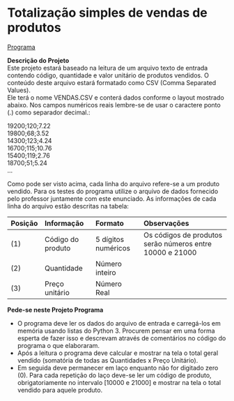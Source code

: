 # Totalização simples de vendas de produtos

[Programa](https://github.com/kellyDMmendes/fatec_algoritmos_e_logica_de_programacao/tree/main/fatec_algoritmos_e_logica_de_programacao-main)

**Descrição do Projeto**\
Este projeto estará baseado na leitura de um arquivo texto de entrada contendo código, quantidade e valor unitário de produtos 
vendidos. O conteúdo deste arquivo estará formatado como CSV (Comma Separated Values).\
Ele terá o nome VENDAS.CSV e conterá dados conforme o layout mostrado abaixo. Nos campos numéricos reais lembre-se de usar o 
caractere ponto (.) como separador decimal.: 

19200;120;7.22\
19800;68;3.52\
14300;123;4.24\
16700;115;10.76\
15400;119;2.76\
18700;51;5.24\
...

Como pode ser visto acima, cada linha do arquivo refere-se a um produto vendido. Para os testes do programa utilize o arquivo de 
dados fornecido pelo professor juntamente com este enunciado. As informações de cada linha do arquivo estão descritas na tabela:

| Posição | Informação        | Formato             | Observações                                              |
|:--------|:------------------|:--------------------|:---------------------------------------------------------|
| (1)     | Código do produto | 5 dígitos numéricos | Os códigos de produtos serão números entre 10000 e 21000 |
| (2)     | Quantidade        | Número inteiro      |                                                          |
| (3)     | Preço unitário    | Número Real         |                                                          |

**Pede-se neste Projeto Programa**
- O programa deve ler os dados do arquivo de entrada e carregá-los em memória usando listas do Python 3. Procurem pensar em 
uma forma esperta de fazer isso e descrevam através de comentários no código do programa o que elaboraram.  
- Após a leitura o programa deve calcular e mostrar na tela o total geral vendido (somatória de todas as Quantidades x Preço 
Unitário).  
- Em seguida deve permanecer em laço enquanto não for digitado zero (0). Para cada repetição do laço deve-se ler um código de 
produto, obrigatoriamente no intervalo [10000 e 21000] e mostrar na tela o total vendido para aquele produto. 
